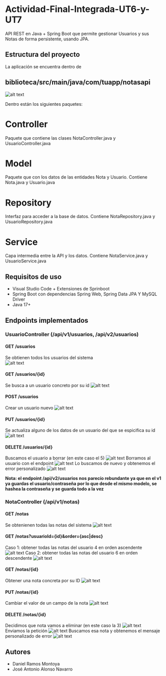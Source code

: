 # Actividad-Final-Integrada-UT6-y-UT7
API REST en Java + Spring Boot que permite gestionar Usuarios y sus Notas de forma persistente, usando JPA.


## Estructura del proyecto
La aplicación se encuentra dentro de 

## biblioteca/src/main/java/com/tuapp/notasapi
![alt text](imag/Estructura.png)


Dentro están los siguientes paquetes:

# Controller
Paquete que contiene las clases NotaController.java y UsuarioController.java
# Model
Paquete que con los datos de las entidades Nota y Usuario. Contiene Nota.java y Usuario.java
# Repository
Interfaz para acceder a la base de datos. Contiene NotaRepository.java y UsuarioRepository.java
# Service
Capa intermedia entre la API y los datos. Contiene NotaService.java y UsuarioService.java

## Requisitos de uso

 - Visual Studio Code + Extensiones de Sprinboot
 - Spring Boot con dependencias Spring Web, Spring Data JPA Y MySQL Driver
 - Java 17+

## Endpoints implementados

 ### UsuarioController (/api/v1/usuarios, /api/v2/usuarios)

  #### GET /usuarios
  Se obtienen todos los usuarios del sistema  
  ![alt text](imag/GET-Usuarios.png)

  #### GET /usuarios/{id}
  Se busca a un usuario concreto por su id
  ![alt text](imag/GET_id-Usuarios.png)

  #### POST /usuarios
  Crear un usuario nuevo
  ![alt text](imag/POST-Usuarios.png)

  #### PUT /usuarios/{id}
  Se actualiza alguno de los datos de un usuario del que se espicifica su id
   ![alt text](imag/PUT-Usuarios.png)

  #### DELETE /usuarios/{id}
  Buscamos el usuario a borrar (en este caso el 5)
  ![alt text](imag/DELETE1-Usuarios.png)
  Borramos al usuario con el endpoint
  ![alt text](imag/DELETE2-Usuarios.png)
  Lo buscamos de nuevo y obtenemos el error personalizado
  ![alt text](imag/DELETE3-Usuarios.png)

 <strong>Nota: el endpoint /api/v2/usuarios nos parecío rebundante ya que en el v1 ya guardas el usuario/contraseña por lo que desde el mismo modelo, se hashea la contraseña y se guarda todo a la vez </strong> 

 ### NotaController (/api/v1/notas)  
   #### GET /notas
   Se obtenienen todas las notas del sistema
  ![alt text](imag/GET-Notas.png)

   #### GET /notas?usuarioId={id}&order={asc|desc}
   Caso 1: obtener todas las notas del usuario 4 en orden ascendente
   ![alt text](imag/GET-Notas-Usuario-asc.png)
   Caso 2: obtener todas las notas del usuario 6 en orden descendente
   ![alt text](imag/GET-Notas-Usuario-desc.png)

   #### GET /notas/{id}
   Obtener una nota concreta por su ID
   ![alt text](imag/GET_id-Nota.png)

   #### PUT /notas/{id}
   Cambiar el valor de un campo de la nota
   ![alt text](imag/PUT-Notas.png)

   #### DELETE /notas/{id}
   Decidimos que nota vamos a eliminar (en este caso la 3) 
  ![alt text](imag/DELETE1-Notas.png)
   Enviamos la petición
  ![alt text](imag/DELETE2-Notas.png)
   Buscamos esa nota y obtenemos el mensaje personalizado de error
  ![alt text](imag/DELETE3-Notas.png)



## Autores

 - Daniel Ramos Montoya
 - José Antonio Alonso Navarro

